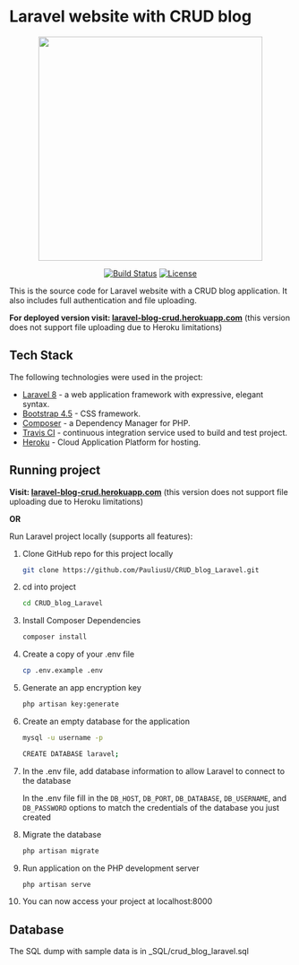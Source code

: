 # Laravel website with CRUD blog
<p align="center"><a href="https://laravel.com" target="_blank"><img src="https://raw.githubusercontent.com/laravel/art/master/logo-lockup/5%20SVG/2%20CMYK/1%20Full%20Color/laravel-logolockup-cmyk-red.svg" width="400"></a></p>

<p align="center">
<a href="https://travis-ci.com/github/PauliusU/CRUD_blog_Laravel"><img src="https://travis-ci.com/PauliusU/CRUD_blog_Laravel.svg?branch=master" alt="Build Status"></a>
<a href="https://packagist.org/packages/laravel/framework"><img src="https://img.shields.io/packagist/l/laravel/framework" alt="License"></a>
</p>

This is the source code for Laravel website with a CRUD blog application. It also includes full authentication and file uploading.

**For deployed version visit: [laravel-blog-crud.herokuapp.com](https://laravel-blog-crud.herokuapp.com/)** (this version does not support file uploading due to Heroku limitations)

## Tech Stack

The following technologies were used in the project:
* [Laravel 8](https://laravel.com) - a web application framework with expressive, elegant syntax.
* [Bootstrap 4.5](https://getbootstrap.com) - CSS framework.
* [Composer](https://getcomposer.org) - a Dependency Manager for PHP.
* [Travis CI](https://travis-ci.com/) - continuous integration service used to build and test project.
* [Heroku](https://www.heroku.com) - Cloud Application Platform for hosting.

## Running project

**Visit: [laravel-blog-crud.herokuapp.com](https://laravel-blog-crud.herokuapp.com/)** (this version does not support file uploading due to Heroku limitations)

**OR**

Run Laravel project locally (supports all features):

1. Clone GitHub repo for this project locally
    ```bash
    git clone https://github.com/PauliusU/CRUD_blog_Laravel.git
    ```
2. cd into project
    ```bash
    cd CRUD_blog_Laravel
    ```
3. Install Composer Dependencies
    ```bash
    composer install
    ```
4. Create a copy of your .env file
    ```bash
    cp .env.example .env
    ```
5. Generate an app encryption key
    ```bash
    php artisan key:generate
    ```
6. Create an empty database for the application
    ```bash
    mysql -u username -p
    ```
    ```bash
    CREATE DATABASE laravel;
    ```
7. In the .env file, add database information to allow Laravel to connect to the database

    In the .env file fill in the `DB_HOST`, `DB_PORT`, `DB_DATABASE`, `DB_USERNAME`, and `DB_PASSWORD` options to match the credentials of the database you just created

8. Migrate the database
    ```bash
    php artisan migrate
    ```
9. Run application on the PHP development server
    ```bash
    php artisan serve
    ```
10. You can now access your project at localhost:8000

## Database
The SQL dump with sample data is in _SQL/crud_blog_laravel.sql
